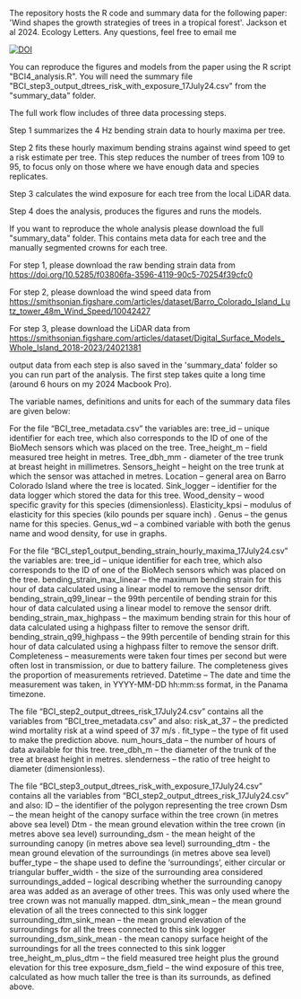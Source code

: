 The repository hosts the R code and summary data for the following paper: 
'Wind shapes the growth strategies of trees in a tropical forest'. Jackson et al 2024. Ecology Letters.
Any questions, feel free to email me

[![DOI](https://zenodo.org/badge/775025715.svg)](https://zenodo.org/doi/10.5281/zenodo.12772776)

You can reproduce the figures and models from the paper using the R script "BCI4_analysis.R". 
You will need the summary file "BCI_step3_output_dtrees_risk_with_exposure_17July24.csv" from the "summary_data" folder.

The full work flow includes of three data processing steps. 

Step 1 summarizes the 4 Hz bending strain data to hourly maxima per tree. 

Step 2 fits these hourly maximum bending strains against wind speed to get a risk estimate per tree. This step reduces the number of trees from 109 to 95, to focus only on those where we have enough data and species replicates.

Step 3 calculates the wind exposure for each tree from the local LiDAR data. 

Step 4 does the analysis, produces the figures and runs the models. 

If you want to reproduce the whole analysis please download the full "summary_data" folder. 
This contains meta data for each tree and the manually segmented crowns for each tree. 

For step 1, please download the raw bending strain data from https://doi.org/10.5285/f03806fa-3596-4119-90c5-70254f39cfc0

For step 2, please download the wind speed data from https://smithsonian.figshare.com/articles/dataset/Barro_Colorado_Island_Lutz_tower_48m_Wind_Speed/10042427

For step 3, please download the LiDAR data from https://smithsonian.figshare.com/articles/dataset/Digital_Surface_Models_Whole_Island_2018-2023/24021381

output data from each step is also saved in the 'summary_data' folder so you can run part of the analysis. 
The first step takes quite a long time (around 6 hours on my 2024 Macbook Pro). 

The variable names, definitions and units for each of the summary data files are given below: 

For the file “BCI_tree_metadata.csv” the variables are:
tree_id – unique identifier for each tree, which also corresponds to the ID of one of the BioMech sensors which was placed on the tree. 
Tree_height_m – field measured tree height in metres. 
Tree_dbh_mm  - diameter of the tree trunk at breast height in millimetres.
Sensors_height – height on the tree trunk at which the sensor was attached in metres. 
Location – general area on Barro Colorado Island where the tree is located.
Sink_logger – identifier for the data logger which stored the data for this tree. 
Wood_density – wood specific gravity for this species (dimensionless).
Elasticity_kpsi – modulus of elasticity for this species (kilo pounds per square inch) .
Genus – the genus name for this species.
Genus_wd – a combined variable with both the genus name and wood density, for use in graphs.

For the file “BCI_step1_output_bending_strain_hourly_maxima_17July24.csv” the variables are:
tree_id – unique identifier for each tree, which also corresponds to the ID of one of the BioMech sensors which was placed on the tree. 
bending_strain_max_linear – the maximum bending strain for this hour of data calculated using a linear model to remove the sensor drift. 
bending_strain_q99_linear – the 99th percentile of bending strain for this hour of data calculated using a linear model to remove the sensor drift. 
bending_strain_max_highpass – the maximum bending strain for this hour of data calculated using a highpass filter to remove the sensor drift. 
bending_strain_q99_highpass – the 99th percentile of bending strain for this hour of data calculated using a highpass filter to remove the sensor drift. 
Completeness – measurements were taken four times per second but were often lost in transmission, or due to battery failure. The completeness gives the proportion of measurements retrieved.
Datetime – The date and time the measurement was taken, in YYYY-MM-DD hh:mm:ss format, in the Panama timezone.

The file “BCI_step2_output_dtrees_risk_17July24.csv” contains all the variables from “BCI_tree_metadata.csv” and also:
risk_at_37 – the predicted wind mortality risk at a wind speed of 37 m/s .
fit_type – the type of fit used to make the prediction above.
num_hours_data – the number of hours of data available for this tree.
tree_dbh_m – the diameter of the trunk of the tree at breast height in metres.
slenderness – the ratio of tree height to diameter (dimensionless).

The file “BCI_step3_output_dtrees_risk_with_exposure_17July24.csv” contains all the variables from  “BCI_step2_output_dtrees_risk_17July24.csv” and also:
ID – the identifier of the polygon representing the tree crown
Dsm – the mean height of the canopy surface within the tree crown (in metres above sea level)
Dtm - the mean ground elevation within the tree crown (in metres above sea level)
surrounding_dsm - the mean height of the surrounding canopy (in metres above sea level)
surrounding_dtm - the mean ground elevation of the surroundings (in metres above sea level)
buffer_type – the shape used to define the ‘surroundings’, either circular or triangular
buffer_width  - the size of the surrounding area considered
surroundings_added – logical describing whether the surrounding canopy area was added as an average of other trees. This was only used where the tree crown was not manually mapped.
dtm_sink_mean – the mean ground elevation of all the trees connected to this sink logger 
surrounding_dtm_sink_mean – the mean ground elevation of the surroundings for all the trees connected to this sink logger
surrounding_dsm_sink_mean - the mean canopy surface height of the surroundings for all the trees connected to this sink logger
tree_height_m_plus_dtm – the field measured tree height plus the ground elevation for this tree
exposure_dsm_field – the wind exposure of this tree, calculated as how much taller the tree is than its surrounds, as defined above.

